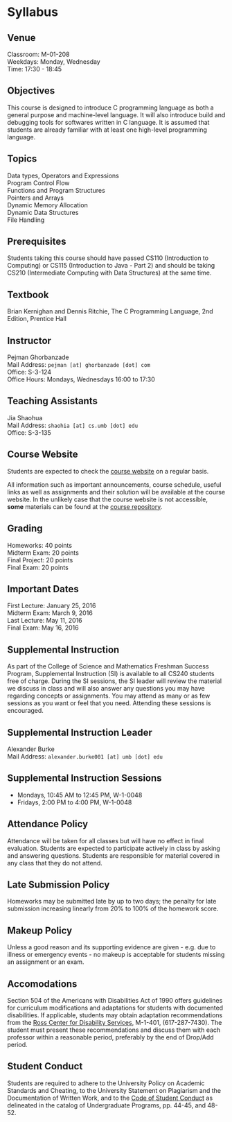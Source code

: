 # Syllabus

## Venue

Classroom: M-01-208  
Weekdays: Monday, Wednesday  
Time: 17:30 - 18:45

## Objectives

This course is designed to introduce C programming language as both a
general purpose and machine-level language.
It will also introduce build and debugging tools for softwares written
in C language.
It is assumed that students are already familiar with at least one
high-level programming language.

## Topics

Data types, Operators and Expressions  
Program Control Flow  
Functions and Program Structures  
Pointers and Arrays  
Dynamic Memory Allocation  
Dynamic Data Structures  
File Handling

## Prerequisites

Students taking this course should have passed CS110 (Introduction to
Computing) or CS115 (Introduction to Java - Part 2) and should be taking
CS210 (Intermediate Computing with Data Structures) at the same time.

## Textbook

Brian Kernighan and Dennis Ritchie, The C Programming Language,
2nd Edition, Prentice Hall

## Instructor

Pejman Ghorbanzade  
Mail Address: ``pejman [at] ghorbanzade [dot] com``  
Office: S-3-124  
Office Hours: Mondays, Wednesdays 16:00 to 17:30

## Teaching Assistants

Jia Shaohua  
Mail Address: ``shaohia [at] cs.umb [dot] edu``  
Office: S-3-135

## Course Website

Students are expected to check the [course website] on a regular basis.

All information such as important announcements, course schedule, useful
links as well as assignments and their solution will be available at the
course website.
In the unlikely case that the course website is not accessible, __some__
materials can be found at the [course repository].

## Grading

Homeworks: 40 points  
Midterm Exam: 20 points  
Final Project: 20 points  
Final Exam: 20 points

## Important Dates

First Lecture: January 25, 2016  
Midterm Exam: March 9, 2016  
Last Lecture: May 11, 2016  
Final Exam: May 16, 2016

## Supplemental Instruction

As part of the College of Science and Mathematics Freshman Success Program,
Supplemental Instruction (SI) is available to all CS240 students free of
charge.
During the SI sessions, the SI leader will review the material we discuss
in class and will also answer any questions you may have regarding concepts
or assignments.
You may attend as many or as few sessions as you want or feel that you need.
Attending these sessions is encouraged.

## Supplemental Instruction Leader

Alexander Burke  
Mail Address: ``alexander.burke001 [at] umb [dot] edu``

## Supplemental Instruction Sessions

- Mondays, 10:45 AM to 12:45 PM, W-1-0048
- Fridays, 2:00 PM to 4:00 PM, W-1-0048

## Attendance Policy

Attendance will be taken for all classes but will have no effect in final
evaluation.
Students are expected to participate actively in class by asking and
answering questions.
Students are responsible for material covered in any class that they do
not attend.

## Late Submission Policy

Homeworks may be submitted late by up to two days; the penalty for late
submission increasing linearly from 20% to 100% of the homework score.

## Makeup Policy

Unless a good reason and its supporting evidence are given - e.g. due to
illness or emergency events - no makeup is acceptable for students missing
an assignment or an exam.

## Accomodations

Section 504 of the Americans with Disabilities Act of 1990 offers guidelines
for curriculum modifications and adaptations for students with documented
disabilities.
If applicable, students may obtain adaptation recommendations from the
[Ross Center for Disability Services], M-1-401, (617-287-7430).
The student must present these recommendations and discuss them with each
professor within a reasonable period, preferably by the end of Drop/Add period.

## Student Conduct

Students are required to adhere to the University Policy on Academic
Standards and Cheating, to the University Statement on Plagiarism and
the Documentation of Written Work, and to the [Code of Student Conduct]
as delineated in the catalog of Undergraduate Programs, pp. 44-45, and 48-52.

[Ross Center for Disability Services]: http://www.umb.edu/academics/vpass/disability
[Code of Student Conduct]: http://www.umb.edu/life_on_campus/policies/community/code
[course website]: https://pejman.ghorbanzade.com/teaching/CS240-2016S
[course repository]: https://github.com/ghorbanzade/UMB-CS240-2016S
